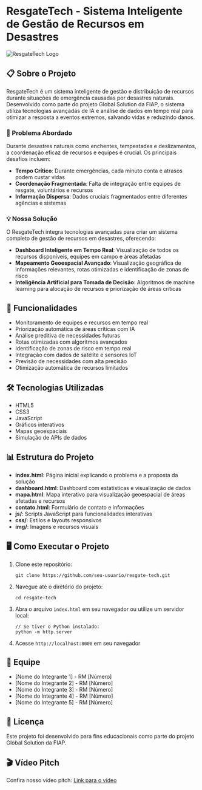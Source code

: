 # ResgateTech - Sistema Inteligente de Gestão de Recursos em Desastres

![ResgateTech Logo](img/favicon.ico)

## 📋 Sobre o Projeto

ResgateTech é um sistema inteligente de gestão e distribuição de recursos durante situações de emergência causadas por desastres naturais. Desenvolvido como parte do projeto Global Solution da FIAP, o sistema utiliza tecnologias avançadas de IA e análise de dados em tempo real para otimizar a resposta a eventos extremos, salvando vidas e reduzindo danos.

### 🌊 Problema Abordado

Durante desastres naturais como enchentes, tempestades e deslizamentos, a coordenação eficaz de recursos e equipes é crucial. Os principais desafios incluem:

- **Tempo Crítico**: Durante emergências, cada minuto conta e atrasos podem custar vidas
- **Coordenação Fragmentada**: Falta de integração entre equipes de resgate, voluntários e recursos
- **Informação Dispersa**: Dados cruciais fragmentados entre diferentes agências e sistemas

### 💡 Nossa Solução

O ResgateTech integra tecnologias avançadas para criar um sistema completo de gestão de recursos em desastres, oferecendo:

- **Dashboard Inteligente em Tempo Real**: Visualização de todos os recursos disponíveis, equipes em campo e áreas afetadas
- **Mapeamento Geoespacial Avançado**: Visualização geográfica de informações relevantes, rotas otimizadas e identificação de zonas de risco
- **Inteligência Artificial para Tomada de Decisão**: Algoritmos de machine learning para alocação de recursos e priorização de áreas críticas

## 🚀 Funcionalidades

- Monitoramento de equipes e recursos em tempo real
- Priorização automática de áreas críticas com IA
- Análise preditiva de necessidades futuras
- Rotas otimizadas com algoritmos avançados
- Identificação de zonas de risco em tempo real
- Integração com dados de satélite e sensores IoT
- Previsão de necessidades com alta precisão
- Otimização automática de recursos limitados

## 🛠️ Tecnologias Utilizadas

- HTML5
- CSS3
- JavaScript
- Gráficos interativos
- Mapas geoespaciais
- Simulação de APIs de dados

## 📊 Estrutura do Projeto

- **index.html**: Página inicial explicando o problema e a proposta da solução
- **dashboard.html**: Dashboard com estatísticas e visualização de dados
- **mapa.html**: Mapa interativo para visualização geoespacial de áreas afetadas e recursos
- **contato.html**: Formulário de contato e informações
- **js/**: Scripts JavaScript para funcionalidades interativas
- **css/**: Estilos e layouts responsivos
- **img/**: Imagens e recursos visuais

## 🖥️ Como Executar o Projeto

1. Clone este repositório:
   ```
   git clone https://github.com/seu-usuario/resgate-tech.git
   ```

2. Navegue até o diretório do projeto:
   ```
   cd resgate-tech
   ```

3. Abra o arquivo `index.html` em seu navegador ou utilize um servidor local:
   ```
   // Se tiver o Python instalado:
   python -m http.server
   ```

4. Acesse `http://localhost:8000` em seu navegador

## 👥 Equipe

- [Nome do Integrante 1] - RM [Número]
- [Nome do Integrante 2] - RM [Número]
- [Nome do Integrante 3] - RM [Número]
- [Nome do Integrante 4] - RM [Número]
- [Nome do Integrante 5] - RM [Número]

## 📝 Licença

Este projeto foi desenvolvido para fins educacionais como parte do projeto Global Solution da FIAP.

## 🎬 Vídeo Pitch

Confira nosso vídeo pitch: [Link para o vídeo](URL_DO_SEU_VIDEO) 